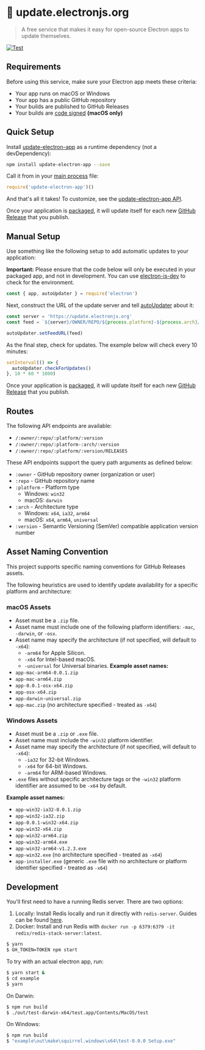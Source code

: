 # 📡 update.electronjs.org

> A free service that makes it easy for open-source Electron apps to update themselves.

[![Test](https://github.com/electron/update.electronjs.org/actions/workflows/test.yml/badge.svg)](https://github.com/electron/update.electronjs.org/actions/workflows/test.yml)

## Requirements

Before using this service, make sure your Electron app meets these criteria:

- Your app runs on macOS or Windows
- Your app has a public GitHub repository
- Your builds are published to GitHub Releases
- Your builds are [code signed] **(macOS only)**

## Quick Setup

Install [update-electron-app] as a runtime dependency (not a devDependency):

```sh
npm install update-electron-app --save
```

Call it from in your [main process] file:

```js
require('update-electron-app')()
```

And that's all it takes! To customize, see the [update-electron-app API].

Once your application is [packaged](https://electronjs.org/docs/tutorial/application-distribution),
it will update itself for each new
[GitHub Release](https://help.github.com/articles/creating-releases/) that you
publish.

## Manual Setup

Use something like the following setup to add automatic updates to your application:

**Important:** Please ensure that the code below will only be executed in
your packaged app, and not in development. You can use
[electron-is-dev](https://github.com/sindresorhus/electron-is-dev) to check for
the environment.

```javascript
const { app, autoUpdater } = require('electron')
```

Next, construct the URL of the update server and tell
[autoUpdater](https://electronjs.org/docs/api/auto-updater) about it:

```javascript
const server = 'https://update.electronjs.org'
const feed = `${server}/OWNER/REPO/${process.platform}-${process.arch}/${app.getVersion()}`

autoUpdater.setFeedURL(feed)
```

As the final step, check for updates. The example below will check every 10
minutes:

```javascript
setInterval(() => {
  autoUpdater.checkForUpdates()
}, 10 * 60 * 1000)
```

Once your application is [packaged](https://electronjs.org/docs/tutorial/application-distribution),
it will update itself for each new
[GitHub Release](https://help.github.com/articles/creating-releases/) that you
publish.

## Routes

The following API endpoints are available:

- `/:owner/:repo/:platform/:version`
- `/:owner/:repo/:platform-:arch/:version`
- `/:owner/:repo/:platform/:version/RELEASES`

These API endpoints support the query path arguments as defined below:
- `:owner` - GitHub repository owner (organization or user)
- `:repo` - GitHub repository name
- `:platform` - Platform type
  - Windows: `win32`
  - macOS: `darwin`
- `:arch` - Architecture type
  - Windows: `x64`, `ia32`, `arm64`
  - macOS: `x64`, `arm64`, `universal`
- `:version` - Semantic Versioning (SemVer) compatible application version number
  

## Asset Naming Convention

This project supports specific naming conventions for GitHub Releases assets. 

The following heuristics are used to identify update availability for a specific platform and architecture:

### macOS Assets
- Asset must be a `.zip` file.
- Asset name must include one of the following platform identifiers: `-mac`, `-darwin`, or `-osx`.
- Asset name may specify the architecture (if not specified, will default to `-x64`):
  - `-arm64` for Apple Silicon.
  - `-x64` for Intel-based macOS.
  -  `-universal` for Universal binaries.
**Example asset names:**
- `app-mac-arm64-0.0.1.zip`
- `app-mac-arm64.zip`
- `app-0.0.1-osx-x64.zip`
- `app-osx-x64.zip`
- `app-darwin-universal.zip`
- `app-mac.zip` (no architecture specified - treated as `-x64`) 

### Windows Assets
- Asset must be a `.zip` or `.exe` file.
- Asset name must include the `-win32` platform identifier.
- Asset name may specify the architecture (if not specified, will default to `-x64`):
  - `-ia32` for 32-bit Windows.
  - `-x64` for 64-bit Windows.
  - `-arm64` for ARM-based Windows.
- `.exe` files without specific architecture tags or the `-win32` platform identifier are assumed to be `-x64` by default.  

**Example asset names:**
- `app-win32-ia32-0.0.1.zip`
- `app-win32-ia32.zip`
- `app-0.0.1-win32-x64.zip`
- `app-win32-x64.zip`
- `app-win32-arm64.zip`
- `app-win32-arm64.exe`  
- `app-win32-arm64-v1.2.3.exe`  
- `app-win32.exe` (no architecture specified - treated as `-x64`)  
- `app-installer.exe` (generic `.exe` file with no architecture or platform identifier specified - treated as `-x64`) 

## Development

You'll first need to have a running Redis server. There are two options:

1) Locally: Install Redis locally and run it directly with `redis-server`. Guides can be found [here](https://redis.io/docs/getting-started/installation/install-redis-on-mac-os/).
2) Docker: Install and run Redis with `docker run -p 6379:6379 -it redis/redis-stack-server:latest`.

```bash
$ yarn
$ GH_TOKEN=TOKEN npm start
```

To try with an actual electron app, run:

```bash
$ yarn start &
$ cd example
$ yarn
```

On Darwin:

```bash
$ npm run build
$ ./out/test-darwin-x64/test.app/Contents/MacOS/test
```

On Windows:

```bash
$ npm run build
$ "example\out\make\squirrel.windows\x64\test-0.0.0 Setup.exe"
```

[update-electron-app API]: https://github.com/electron/update-electron-app#api
[update-electron-app]: https://github.com/electron/update-electron-app
[main process]: https://electronjs.org/docs/glossary#main-process
[code signed]: https://github.com/electron/electron/blob/main/docs/tutorial/code-signing.md
